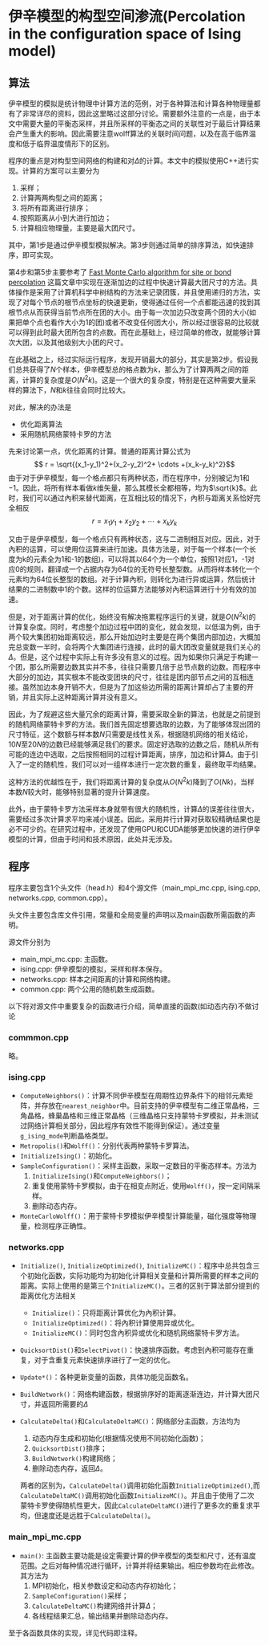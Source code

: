 <script type="text/javascript" async src="https://cdn.mathjax.org/mathjax/latest/MathJax.js?config=TeX-MML-AM_CHTML"> </script>
# 伊辛模型的构型空间渗流(Percolation in the configuration space of Ising model)

## 算法

伊辛模型的模拟是统计物理中计算方法的范例，对于各种算法和计算各种物理量都有了非常详尽的资料，因此这里略过这部分讨论。需要额外注意的一点是，由于本文中需要大量的平衡态采样，并且所采样的平衡态之间的关联性对于最后计算结果会产生重大的影响。因此需要注意wolff算法的关联时间问题，以及在高于临界温度和低于临界温度情形下的区别。

程序的重点是对构型空间网络的构建和对$\Delta$的计算。本文中的模拟使用C++进行实现。计算的方案可以主要分为
1. 采样；
2. 计算两两构型之间的距离；
3. 将所有距离进行排序；
4. 按照距离从小到大进行加边；
5. 计算相应物理量，主要是最大团尺寸。

其中，第1步是通过伊辛模型模拟解决。第3步则通过简单的排序算法，如快速排序，即可实现。

第4步和第5步主要参考了 [Fast Monte Carlo algorithm for site or bond percolation](https://journals.aps.org/pre/abstract/10.1103/PhysRevE.64.016706) 这篇文章中实现在逐渐加边的过程中快速计算最大团尺寸的方法。具体操作是采用了计算机科学中树结构的方法来记录团簇，并且使用递归的方法，实现了对每个节点的根节点坐标的快速更新，使得通过任何一个点都能迅速的找到其根节点从而获得当前节点所在团的大小。由于每一次加边只改变两个团的大小(如果把单个点也看作大小为1的团)或者不改变任何团大小，所以经过很容易的比较就可以得到此时最大团所包含的点数。而在此基础上，经过简单的修改，就能够计算次大团，以及其他级别大小团的尺寸。

在此基础之上，经过实际运行程序，发现开销最大的部分，其实是第2步。假设我们总共获得了$N$个样本，伊辛模型总的格点数为$k$，那么为了计算两两之间的距离，计算的复杂度是$O(N^2k)$。这是一个很大的复杂度，特别是在这种需要大量采样的算法下，$N$和$k$往往会同时比较大。

对此，解决的办法是
- 优化距离算法
- 采用随机网络蒙特卡罗的方法

先来讨论第一点，优化距离的计算。普通的距离计算公式为
$$	r = \sqrt{(x_1-y_1)^2+(x_2-y_2)^2+ \cdots +(x_k-y_k)^2}$$
由于对于伊辛模型，每一个格点都只有两种状态，而在程序中，分别被记为$1$和$-1$。因此，将所有样本看做$k$维矢量，那么其模长全都相等，均为$\sqrt{k}$。此时，我们可以通过內积来替代距离，在互相比较的情况下，內积与距离关系恰好完全相反
$$	r = x_1y_1+x_2y_2 + \cdots +x_ky_k$$

又由于是伊辛模型，每一个格点只有两种状态，这与二进制相互对应。因此，对于內积的运算，可以使用位运算来进行加速。具体方法是，对于每一个样本(一个长度为k的元素全为1和-1的数组)，可以将其以64个为一个单位，按照1对应1，-1对应0的规则，翻译成一个占据内存为64位的无符号长整型数。从而将样本转化一个元素均为64位长整型的数组。对于计算內积，则转化为进行异或运算，然后统计结果的二进制数中1的个数。这样的位运算方法能够对內积运算进行十分有效的加速。

但是，对于距离计算的优化，始终没有解决拖累程序运行的关键，就是$O(N^2k)$的计算复杂度。同时，考虑整个加边过程中团的变化，就会发现，以低温为例，由于两个较大集团初始距离较远，那么开始加边时主要是在两个集团内部加边，大概加完总变数一半时，会将两个大集团进行连接，此时的最大团改变量就是我们关心的$\Delta$。但是，这个过程中实际上有许多没有意义的过程。因为如果你只满足于构建一个团，那么所需要边数其实并不多，往往只需要几倍于总节点数的边数。而程序中大部分的加边，其实根本不能改变团块的尺寸，往往是团内部节点之间的互相连接。虽然加边本身开销不大，但是为了加这些边所需的距离计算却占了主要的开销，并且实际上这种距离计算并没有意义。

因此，为了规避这些大量冗余的距离计算，需要采取全新的算法，也就是之前提到的随机网络蒙特卡罗的方法。我们首先固定想要选取的边数，为了能够体现出团的尺寸特征，这个数额与样本数$N$只需要是线性关系，根据随机网络的相关结论，$10N$至$20N$的边数已经能够满足我们的要求。固定好选取的边数之后，随机从所有可能的连边中选取，之后按照相同的过程计算距离，排序，加边和计算$\Delta$。由于引入了一定的随机性，我们可以对一组样本进行一定次数的重复，最终取平均结果。

这种方法的优越性在于，我们将距离计算的复杂度从$O(N^2k)$降到了$O(Nk)$，当样本数$N$较大时，能够特别显著的提升计算速度。

此外，由于蒙特卡罗方法采样本身就带有很大的随机性，计算$\Delta$的误差往往很大，需要经过多次计算求平均来减小误差。因此，采用并行计算对获取较精确结果也是必不可少的。在研究过程中，还发现了使用GPU和CUDA能够更加快速的进行伊辛模型的计算，但由于时间和技术原因，此处并无涉及。

## 程序

程序主要包含1个头文件（head.h）和4个源文件（main_mpi_mc.cpp, ising.cpp, networks.cpp, common.cpp）。

头文件主要包含库文件引用，常量和全局变量的声明以及main函数所需函数的声明。

源文件分别为
- main_mpi_mc.cpp: 主函数。
- ising.cpp: 伊辛模型的模拟，采样和样本保存。
- networks.cpp: 样本之间距离的计算和网络构建。
- common.cpp: 两个公用的随机数生成函数。

以下将对源文件中重要复杂的函数进行介绍，简单直接的函数(如动态内存)不做讨论

### commmon.cpp
略。

### ising.cpp
- `ComputeNeighbors()`：计算不同伊辛模型在周期性边界条件下的相邻元素矩阵，并存放在`nearest_neighbor`中。目前支持的伊辛模型有二维正常晶格，三角晶格，蜂巢晶格和三维正常晶格（三维晶格只支持蒙特卡罗模拟，并未测试过网络计算相关部分，因此程序有效性不能得到保证）。通过变量`g_ising_mode`判断晶格类型。
- `Metropolis()`和`Wolff()`：分别代表两种蒙特卡罗算法。
- `InitializeIsing()`：初始化。
- `SampleConfiguration()`：采样主函数，采取一定数目的平衡态样本。方法为
    1. `InitializeIsing()`和`ComputeNeighbors()`；
    2. 重复使用蒙特卡罗模拟，由于在相变点附近，使用`Wolff()`，按一定间隔采样。
    3. 删除动态内存。
- `MonteCarloWolff()`：用于蒙特卡罗模拟伊辛模型计算能量，磁化强度等物理量，检测程序正确性。

### networks.cpp
- `Initialize()`, `InitializeOptimized()`, `InitializeMC()`：程序中总共包含三个初始化函数，实际功能均为初始化计算相关变量和计算所需要的样本之间的距离。实际上使用的是第三个`InitializeMC()`。三者的区别于算法部分提到的距离优化方法相关
    - `Initialize()`：只将距离计算优化为內积计算。
    - `InitializeOptimized()`：将內积计算使用异或优化。
    - `InitializeMC()`：同时包含內积异或优化和随机网络蒙特卡罗方法。
- `QuicksortDist()`和`SelectPivot()`：快速排序函数。考虑到內积可能存在重复，对于含重复元素快速排序进行了一定的优化。
- `Update*()`：各种更新变量的函数，具体功能见函数名。
- `BuildNetwork()`：网络构建函数，根据排序好的距离逐渐连边，并计算大团尺寸，并返回所需要的$\Delta$
- `CalculateDelta()`和`CalculateDeltaMC()`：网络部分主函数，方法均为
    1. 动态内存生成和初始化(根据情况使用不同初始化函数)；
    2. `QuicksortDist()`排序；
    3. `BuildNetwork()`构建网络；
    4. 删除动态内存，返回$\Delta$。

    两者的区别为，`CalculateDelta()`调用初始化函数`InitializeOptimized()`,而`CalculateDeltaMC()`调用初始化函数`InitializeMC()`。并且由于使用了二次蒙特卡罗使得随机性更大，因此`CalculateDeltaMC()`进行了更多次的重复求平均，但速度还是远胜于`CalculateDelta()`。

### main_mpi_mc.cpp
- `main()`: 主函数主要功能是设定需要计算的伊辛模型的类型和尺寸，还有温度范围。之后对每种情况进行循环，计算并将结果输出。相应参数均在此修改。其方法为
    1. MPI初始化，相关参数设定和动态内存初始化；
    2. `SampleConfiguration()`采样；
    3. `CalculateDeltaMC()`构建网络并计算$\Delta$；
    4. 各线程结果汇总，输出结果并删除动态内存。

至于各函数具体的实现，详见代码即注释。
